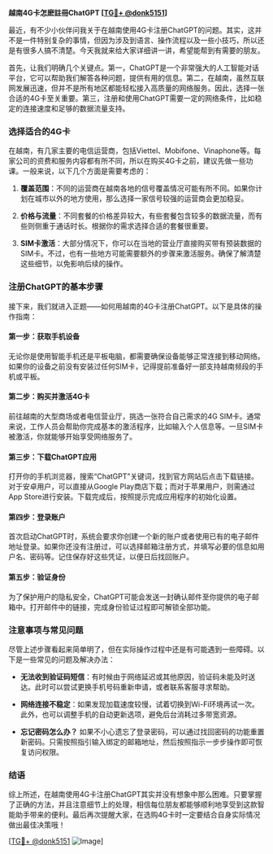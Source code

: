 **越南4G卡怎麽註冊ChatGPT [[TG💪+ @donk5151](https://t.me/s/donk5151)]**

最近，有不少小伙伴问我关于在越南使用4G卡注册ChatGPT的问题。其实，这并不是一件特别复杂的事情，但因为涉及到语言、操作流程以及一些小技巧，所以还是有很多人搞不清楚。今天我就来给大家详细讲一讲，希望能帮到有需要的朋友。

首先，让我们明确几个关键点。第一，ChatGPT是一个非常强大的人工智能对话平台，它可以帮助我们解答各种问题，提供有用的信息。第二，在越南，虽然互联网发展迅速，但并不是所有地区都能轻松接入高质量的网络服务。因此，选择一张合适的4G卡至关重要。第三，注册和使用ChatGPT需要一定的网络条件，比如稳定的连接速度和足够的数据流量支持。

### **选择适合的4G卡**

在越南，有几家主要的电信运营商，包括Viettel、Mobifone、Vinaphone等。每家公司的资费和服务内容都有所不同，所以在购买4G卡之前，建议先做一些功课。一般来说，以下几个方面是需要考虑的：

1. **覆盖范围**：不同的运营商在越南各地的信号覆盖情况可能有所不同。如果你计划在城市以外的地方使用，那么选择一家信号较强的运营商会更加稳妥。
   
2. **价格与流量**：不同套餐的价格差异较大，有些套餐包含较多的数据流量，而有些则侧重于通话时长。根据你的需求选择合适的套餐很重要。

3. **SIM卡激活**：大部分情况下，你可以在当地的营业厅直接购买带有预装数据的SIM卡。不过，也有一些地方可能需要额外的步骤来激活服务。确保了解清楚这些细节，以免影响后续的操作。

### **注册ChatGPT的基本步骤**

接下来，我们就进入正题——如何用越南的4G卡注册ChatGPT。以下是具体的操作指南：

#### **第一步：获取手机设备**
无论你是使用智能手机还是平板电脑，都需要确保设备能够正常连接到移动网络。如果你的设备之前没有安装过任何SIM卡，记得提前准备好一部支持越南频段的手机或平板。

#### **第二步：购买并激活4G卡**
前往越南的大型商场或者电信营业厅，挑选一张符合自己需求的4G SIM卡。通常来说，工作人员会帮助你完成基本的激活程序，比如输入个人信息等。一旦SIM卡被激活，你就能够开始享受网络服务了。

#### **第三步：下载ChatGPT应用**
打开你的手机浏览器，搜索“ChatGPT”关键词，找到官方网站后点击下载链接。对于安卓用户，可以直接从Google Play商店下载；而对于苹果用户，则需通过App Store进行安装。下载完成后，按照提示完成应用程序的初始化设置。

#### **第四步：登录账户**
首次启动ChatGPT时，系统会要求你创建一个新的账户或者使用已有的电子邮件地址登录。如果你还没有注册过，可以选择邮箱注册方式，并填写必要的信息如用户名、密码等。记住保存好这些凭证，以便日后找回账户。

#### **第五步：验证身份**
为了保护用户的隐私安全，ChatGPT可能会发送一封确认邮件至你提供的电子邮箱中。打开邮件中的链接，完成身份验证过程即可解锁全部功能。

### **注意事项与常见问题**

尽管上述步骤看起来简单明了，但在实际操作过程中还是有可能遇到一些障碍。以下是一些常见的问题及解决办法：

- **无法收到验证码短信**：有时候由于网络延迟或其他原因，验证码未能及时送达。此时可以尝试更换手机号码重新申请，或者联系客服寻求帮助。
  
- **网络连接不稳定**：如果发现加载速度较慢，试着切换到Wi-Fi环境再试一次。此外，也可以调整手机的自动更新选项，避免后台消耗过多带宽资源。

- **忘记密码怎么办？** 如果不小心遗忘了登录密码，可以通过找回密码的功能重置新密码。只需按照指引输入绑定的邮箱地址，然后按照指示一步步操作即可恢复访问权限。

### **结语**

综上所述，在越南使用4G卡注册ChatGPT其实并没有想象中那么困难。只要掌握了正确的方法，并且注意细节上的处理，相信每位朋友都能够顺利地享受到这款智能助手带来的便利。最后再次提醒大家，在选购4G卡时一定要结合自身实际情况做出最佳决策哦！

[[TG💪+ @donk5151](https://t.me/s/donk5151) ![Image](https://i.postimg.cc/rwNCRYN7/Snipaste-2025-04-30-17-27-05.png)]